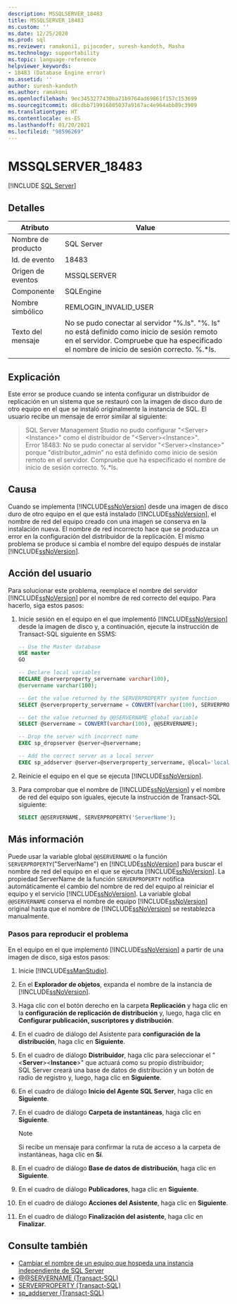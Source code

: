 ```yaml
---
description: MSSQLSERVER_18483
title: MSSQLSERVER_18483
ms.custom: ''
ms.date: 12/25/2020
ms.prod: sql
ms.reviewer: ramakoni1, pijocoder, suresh-kandoth, Masha
ms.technology: supportability
ms.topic: language-reference
helpviewer_keywords:
- 18483 (Database Engine error)
ms.assetid: ''
author: suresh-kandoth
ms.author: ramakoni
ms.openlocfilehash: 9ec3453277430ba71b9764ad69861f157c153699
ms.sourcegitcommit: d8cdbb719916805037a9167ac4e964abb89c3909
ms.translationtype: HT
ms.contentlocale: es-ES
ms.lasthandoff: 01/20/2021
ms.locfileid: "98596269"
---
```

# <a name="mssqlserver_18483"></a>MSSQLSERVER_18483
 [!INCLUDE [SQL Server](../../includes/applies-to-version/sqlserver.md)]

## <a name="details"></a>Detalles

|Atributo|Value|
|---|---|
|Nombre de producto|SQL Server|
|Id. de evento|18483|
|Origen de eventos|MSSQLSERVER|
|Componente|SQLEngine|
|Nombre simbólico|REMLOGIN_INVALID_USER|
|Texto del mensaje|No se pudo conectar al servidor "%.ls". "%. ls" no está definido como inicio de sesión remoto en el servidor. Compruebe que ha especificado el nombre de inicio de sesión correcto. %.*ls.|
||

## <a name="explanation"></a>Explicación

Este error se produce cuando se intenta configurar un distribuidor de replicación en un sistema que se restauró con la imagen de disco duro de otro equipo en el que se instaló originalmente la instancia de SQL. El usuario recibe un mensaje de error similar al siguiente:

> SQL Server Management Studio no pudo configurar "\<Server>\<Instance>" como el distribuidor de "\<Server>\<Instance>". Error 18483: No se pudo conectar al servidor "\<Server>\<Instance>" porque "distributor_admin" no está definido como inicio de sesión remoto en el servidor. Compruebe que ha especificado el nombre de inicio de sesión correcto. %.*ls.

## <a name="cause"></a>Causa

Cuando se implementa [!INCLUDE[ssNoVersion](../../includes/ssnoversion-md.md)] desde una imagen de disco duro de otro equipo en el que está instalado [!INCLUDE[ssNoVersion](../../includes/ssnoversion-md.md)], el nombre de red del equipo creado con una imagen se conserva en la instalación nueva. El nombre de red incorrecto hace que se produzca un error en la configuración del distribuidor de la replicación. El mismo problema se produce si cambia el nombre del equipo después de instalar [!INCLUDE[ssNoVersion](../../includes/ssnoversion-md.md)].

## <a name="user-action"></a>Acción del usuario

Para solucionar este problema, reemplace el nombre del servidor [!INCLUDE[ssNoVersion](../../includes/ssnoversion-md.md)] por el nombre de red correcto del equipo. Para hacerlo, siga estos pasos:

1. Inicie sesión en el equipo en el que implementó [!INCLUDE[ssNoVersion](../../includes/ssnoversion-md.md)] desde la imagen de disco y, a continuación, ejecute la instrucción de Transact-SQL siguiente en SSMS:

    ```sql
    -- Use the Master database
    USE master
    GO

    -- Declare local variables
    DECLARE @serverproperty_servername varchar(100),
    @servername varchar(100);

    -- Get the value returned by the SERVERPROPERTY system function
    SELECT @serverproperty_servername = CONVERT(varchar(100), SERVERPROPERTY('ServerName'));

    -- Get the value returned by @@SERVERNAME global variable
    SELECT @servername = CONVERT(varchar(100), @@SERVERNAME);

    -- Drop the server with incorrect name
    EXEC sp_dropserver @server=@servername;

    -- Add the correct server as a local server
    EXEC sp_addserver @server=@serverproperty_servername, @local='local';
    ```

2. Reinicie el equipo en el que se ejecuta [!INCLUDE[ssNoVersion](../../includes/ssnoversion-md.md)].
3. Para comprobar que el nombre de [!INCLUDE[ssNoVersion](../../includes/ssnoversion-md.md)] y el nombre de red del equipo son iguales, ejecute la instrucción de Transact-SQL siguiente:

    ```sql
    SELECT @@SERVERNAME, SERVERPROPERTY('ServerName');
    ```

## <a name="more-information"></a>Más información

Puede usar la variable global `@@SERVERNAME` o la función `SERVERPROPERTY`("ServerName") en [!INCLUDE[ssNoVersion](../../includes/ssnoversion-md.md)] para buscar el nombre de red del equipo en el que se ejecuta [!INCLUDE[ssNoVersion](../../includes/ssnoversion-md.md)]. La propiedad ServerName de la función `SERVERPROPERTY` notifica automáticamente el cambio del nombre de red del equipo al reiniciar el equipo y el servicio [!INCLUDE[ssNoVersion](../../includes/ssnoversion-md.md)]. La variable global `@@SERVERNAME` conserva el nombre de equipo [!INCLUDE[ssNoVersion](../../includes/ssnoversion-md.md)] original hasta que el nombre de [!INCLUDE[ssNoVersion](../../includes/ssnoversion-md.md)] se restablezca manualmente.

### <a name="steps-to-reproduce-the-problem"></a>Pasos para reproducir el problema

En el equipo en el que implementó [!INCLUDE[ssNoVersion](../../includes/ssnoversion-md.md)] a partir de una imagen de disco, siga estos pasos:

1. Inicie [!INCLUDE[ssManStudio](../../includes/ssManStudio-md.md)].
2. En el **Explorador de objetos**, expanda el nombre de la instancia de [!INCLUDE[ssNoVersion](../../includes/ssnoversion-md.md)].
3. Haga clic con el botón derecho en la carpeta **Replicación** y haga clic en la **configuración de replicación de distribución** y, luego, haga clic en **Configurar publicación, suscriptores y distribución**.
4. En el cuadro de diálogo del Asistente para **configuración de la distribución**, haga clic en **Siguiente**.
5. En el cuadro de diálogo **Distribuidor**, haga clic para seleccionar el "\<**Server**>\<**Instance**>" que actuará como su propio distribuidor; SQL Server creará una base de datos de distribución y un botón de radio de registro y, luego, haga clic en **Siguiente**.
6. En el cuadro de diálogo **Inicio del Agente SQL Server**, haga clic en **Siguiente**.
7. En el cuadro de diálogo **Carpeta de instantáneas**, haga clic en **Siguiente**.

    > [!NOTE]
    > Si recibe un mensaje para confirmar la ruta de acceso a la carpeta de instantáneas, haga clic en **Sí**.
8. En el cuadro de diálogo **Base de datos de distribución**, haga clic en **Siguiente**.
9. En el cuadro de diálogo **Publicadores**, haga clic en **Siguiente**.
10. En el cuadro de diálogo **Acciones del Asistente**, haga clic en **Siguiente**.
11. En el cuadro de diálogo **Finalización del asistente**, haga clic en **Finalizar**.

## <a name="see-also"></a>Consulte también

- [Cambiar el nombre de un equipo que hospeda una instancia independiente de SQL Server](../../database-engine/install-windows/rename-a-computer-that-hosts-a-stand-alone-instance-of-sql-server.md)
- [@@SERVERNAME (Transact-SQL)](../../t-sql/functions/servername-transact-sql.md)
- [SERVERPROPERTY (Transact-SQL)](../../t-sql/functions/serverproperty-transact-sql.md)
- [sp_addserver (Transact-SQL)](../system-stored-procedures/sp-addserver-transact-sql.md)